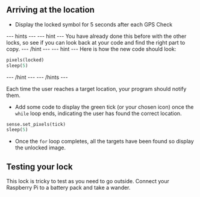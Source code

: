 ## Arriving at the location

+ Display the locked symbol for 5 seconds after each GPS Check

--- hints ---
--- hint ---
You have already done this before with the other locks, so see if you can look back at your code and find the right part to copy.
--- /hint ---
--- hint ---
Here is how the new code should look:
```python
pixels(locked)
sleep(5)
```
--- /hint ---
--- /hints ---

Each time the user reaches a target location, your program should notify them.

+ Add some code to display the green tick (or your chosen icon) once the `while` loop ends, indicating the user has found the correct location.

```python
sense.set_pixels(tick)
sleep(5)
```

+ Once the `for` loop completes, all the targets have been found so display the unlocked image.

## Testing your lock

This lock is tricky to test as you need to go outside. Connect your Raspberry Pi to a battery pack and take a wander.
